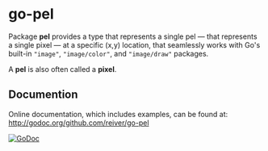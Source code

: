 # go-pel

Package **pel** provides a type that represents a single pel — that represents a single pixel — at a specific (x,y) location,
that seamlessly works with Go's built-in `"image"`, `"image/color"`, and `"image/draw"` packages.

A **pel** is also often called a **pixel**.

## Documention

Online documentation, which includes examples, can be found at: http://godoc.org/github.com/reiver/go-pel

[![GoDoc](https://godoc.org/github.com/reiver/go-pel?status.svg)](https://godoc.org/github.com/reiver/go-pel)
